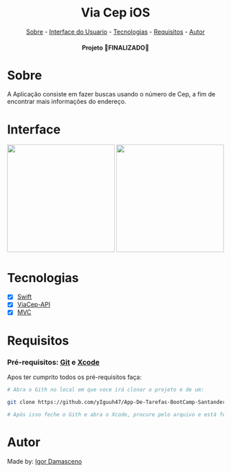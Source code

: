 <h1 align="center">Via Cep iOS</h1>

<p align="center">
<a href="#sobre">Sobre</a> - 
<a href="#interface">Interface do Usuario</a> -  
<a href="#tecnologias">Tecnologias</a> - 
<a href="#requisitos">Requisitos</a> - 
<a href="#autor">Autor</a> 
</p>

<h4 align="center">Projeto 🛑FINALIZADO🛑</h4>

# Sobre
A Aplicação consiste em fazer buscas usando o número de Cep, a fim de encontrar mais informações do endereço.

# Interface
<p align="center">
<img src="https://user-images.githubusercontent.com/74266068/170704373-d0c73c1b-77bb-4cd8-9778-b133f6e12f67.png" width="250px"/>
<img src="https://user-images.githubusercontent.com/74266068/170703602-932d1b91-41ae-435e-8452-2bdc26ecf58e.png" width="250px"/>
</p>

# Tecnologias
- [x] [Swift](https://developer.apple.com/swift/)
- [x] [ViaCep-API](https://viacep.com.br/)
- [x] [MVC](https://www.treinaweb.com.br/blog/o-que-e-mvc)

# Requisitos
### Pré-requisitos: [Git](https://git-scm.com/) e [Xcode](https://www.oracle.com/br/java/technologies/javase-jdk11-downloads.html)
Apos ter cumprito todos os pré-requisitos faça:
```bash
# Abra o Gith no local em que voce irá clonar o projeto e de um:

git clone https://github.com/yIguuh47/App-De-Tarefas-BootCamp-Santander.git

# Após isso feche o Gith e abra o Xcode, procure pelo arquivo e está feito. 🚀

```

# Autor
Made by: [Igor Damasceno](https://www.linkedin.com/in/igor-damasceno-4422aa1ba/)

